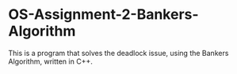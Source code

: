# OS-Assignment-2-Bankers-Algorithm
This is a program that solves the deadlock issue, using the Bankers Algorithm, written in C++.
